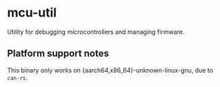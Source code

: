 # mcu-util

Utility for debugging microcontrollers and managing firmware.

## Platform support notes

This binary only works on {aarch64,x86_64}-unknown-linux-gnu, due to `can-rs`.
